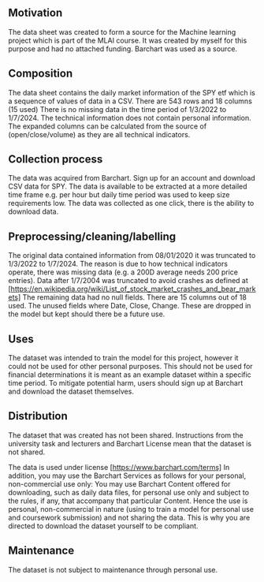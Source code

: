 ## Motivation

The data sheet was created to form a source for the Machine learning project which is part of the MLAI course.
It was created by myself for this purpose and had no attached funding. Barchart was used as a source.
 
## Composition

The data sheet contains the daily market information of the SPY etf which is a sequence of values of data in a CSV. There are 543 rows and 18 columns (15 used)
There is no missing data in the time period of 1/3/2022 to 1/7/2024.
The technical information does not contain personal information. The expanded columns can be calculated from the source of (open/close/volume) as they are all technical indicators.

## Collection process

The data was acquired from Barchart. Sign up for an account and download CSV data for SPY.
The data is available to be extracted at a more detailed time frame e.g. per hour but daily time period was used to keep size requirements low.
The data was collected as one click, there is the ability to download data.

## Preprocessing/cleaning/labelling

The original data contained information from 08/01/2020 it was truncated to 1/3/2022 to 1/7/2024. The reason is due to how technical indicators operate, there was missing data (e.g. a 200D average needs 200 price entries). Data after 1/7/2004 was truncated to avoid crashes as defined at [https://en.wikipedia.org/wiki/List_of_stock_market_crashes_and_bear_markets]
The remaining data had no null fields.
There are 15 columns out of 18 used. The unused fields where Date, Close, Change. These are dropped in the model but kept should there be a future use. 

## Uses

The dataset was intended to train the model for this project, however it could not be used for other personal purposes.
This should not be used for financial determinations it is meant as an example dataset within a specific time period.
To mitigate potential harm, users should sign up at Barchart and download the dataset themselves.

## Distribution

The dataset that was created has not been shared. Instructions from the university task and lecturers and Barchart License mean that the dataset is not shared.

The data is used under license [https://www.barchart.com/terms]
    In addition, you may use the Barchart Services as follows for your personal, non-commercial use only:
        You may use Barchart Content offered for downloading, such as daily data files, for personal use only and subject to the rules, if any, that accompany           that particular Content.
Hence the use is personal, non-commercial in nature (using to train a model for personal use and coursework submission) and not sharing the data.
This is why you are directed to download the dataset yourself to be compliant.

## Maintenance

The dataset is not subject to maintenance through personal use.
